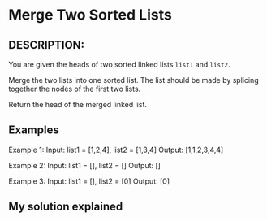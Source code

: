 # Merge Two Sorted Lists

## DESCRIPTION:
You are given the heads of two sorted linked lists `list1` and `list2`.

Merge the two lists into one sorted list. The list should be made by splicing together the nodes of the first two lists.

Return the head of the merged linked list.

## Examples
Example 1:
Input: list1 = [1,2,4], list2 = [1,3,4]
Output: [1,1,2,3,4,4]

Example 2: 
Input: list1 = [], list2 = []
Output: []

Example 3:
Input: list1 = [], list2 = [0]
Output: [0]

## My solution explained